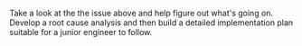 Take a look at the the issue above and help figure out what's going on. Develop a root cause analysis and then build a detailed implementation plan suitable for a junior engineer to follow.
